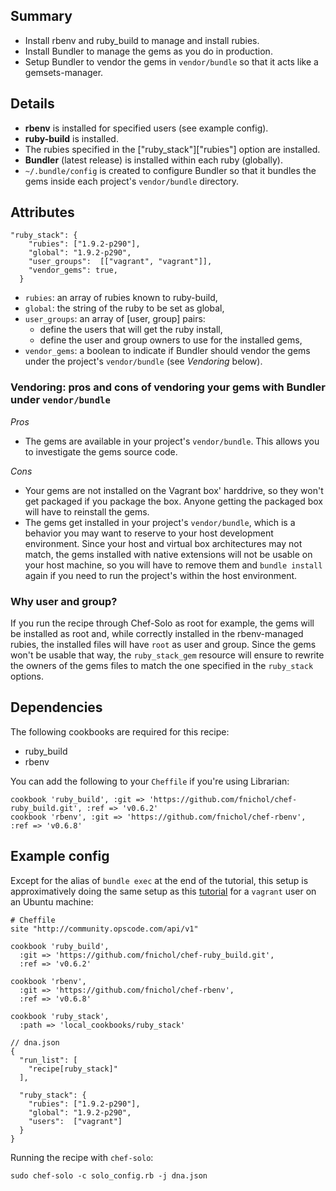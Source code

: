 ## Summary

* Install rbenv and ruby_build to manage and install rubies.
* Install Bundler to manage the gems as you do in production.
* Setup Bundler to vendor the gems in `vendor/bundle` so that it acts like a gemsets-manager.

## Details

* **rbenv** is installed for specified users (see example config).
* **ruby-build** is installed.
* The rubies specified in the ["ruby_stack"]["rubies"] option are installed.
* **Bundler** (latest release) is installed within each ruby (globally).
* `~/.bundle/config` is created to configure Bundler so that it bundles the gems inside each project's `vendor/bundle` directory.

## Attributes

```
"ruby_stack": {
    "rubies": ["1.9.2-p290"],
    "global": "1.9.2-p290",
    "user_groups":  [["vagrant", "vagrant"]],
    "vendor_gems": true,
  }
```
* `rubies`: an array of rubies known to ruby-build,
* `global`: the string of the ruby to be set as global,
* `user_groups`: an array of [user, group] pairs:
  * define the users that will get the ruby install,
  * define the user and group owners to use for the installed gems,
* `vendor_gems`: a boolean to indicate if Bundler should vendor the gems under the project's `vendor/bundle` (see *Vendoring* below).

### Vendoring: pros and cons of vendoring your gems with Bundler under `vendor/bundle`

_Pros_

* The gems are available in your project's `vendor/bundle`. This allows you to investigate the gems source code.

_Cons_

* Your gems are not installed on the Vagrant box' harddrive, so they won't get packaged if you package the box. Anyone getting the packaged box will have to reinstall the gems.
* The gems get installed in your project's `vendor/bundle`, which is a behavior you may want to reserve to your host development environment. Since your host and virtual box architectures may not match, the gems installed with native extensions will not be usable on your host machine, so you will have to remove them and `bundle install` again if you need to run the project's within the host environment.

### Why user and group?

If you run the recipe through Chef-Solo as root for example, the gems will be installed as root and, while correctly installed in the rbenv-managed rubies, the installed files will have `root` as user and group. Since the gems won't be usable that way, the `ruby_stack_gem` resource will ensure to rewrite the owners of the gems files to match the one specified in the `ruby_stack` options.

## Dependencies

The following cookbooks are required for this recipe:

* ruby_build
* rbenv

You can add the following to your `Cheffile` if you're using Librarian:

```
cookbook 'ruby_build', :git => 'https://github.com/fnichol/chef-ruby_build.git', :ref => 'v0.6.2'
cookbook 'rbenv', :git => 'https://github.com/fnichol/chef-rbenv', :ref => 'v0.6.8'
```

## Example config

Except for the alias of `bundle exec` at the end of the tutorial, this setup is approximatively doing the same setup as this [tutorial](http://www.softr.li/blog/2012/04/10/moving-from-rvm-to-rbenv/) for a `vagrant` user on an Ubuntu machine:

```
# Cheffile
site "http://community.opscode.com/api/v1"

cookbook 'ruby_build',
  :git => 'https://github.com/fnichol/chef-ruby_build.git',
  :ref => 'v0.6.2'

cookbook 'rbenv',
  :git => 'https://github.com/fnichol/chef-rbenv',
  :ref => 'v0.6.8'

cookbook 'ruby_stack',
  :path => 'local_cookbooks/ruby_stack'
```

```
// dna.json
{
  "run_list": [
    "recipe[ruby_stack]"
  ],

  "ruby_stack": {
    "rubies": ["1.9.2-p290"],
    "global": "1.9.2-p290",
    "users":  ["vagrant"]
  }
}
```

Running the recipe with `chef-solo`:

```
sudo chef-solo -c solo_config.rb -j dna.json
```